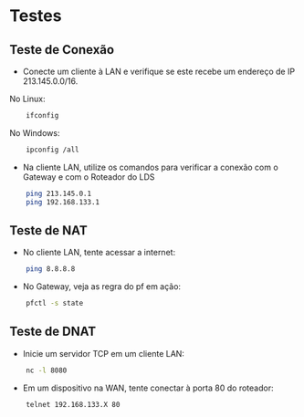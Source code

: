 # Testes

## Teste de Conexão

- Conecte um cliente à LAN e verifique se este recebe um endereço de IP 213.145.0.0/16.

No Linux:

``` sh
    ifconfig
```

No Windows:

``` sh
    ipconfig /all
```

- Na cliente LAN, utilize os comandos para verificar a conexão com o Gateway e com o Roteador do LDS

``` sh
    ping 213.145.0.1
    ping 192.168.133.1
```

## Teste de NAT

- No cliente LAN, tente acessar a internet:

``` sh
    ping 8.8.8.8
```

- No Gateway, veja as regra do pf em ação:

``` sh
    pfctl -s state
```

## Teste de DNAT

- Inicie um servidor TCP em um cliente LAN:

``` sh
    nc -l 8080
```

- Em um dispositivo na WAN, tente conectar à porta 80 do roteador:

``` sh
    telnet 192.168.133.X 80
```
